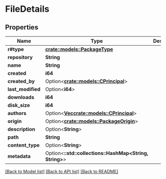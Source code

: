 # FileDetails

## Properties

Name | Type | Description | Notes
------------ | ------------- | ------------- | -------------
**r#type** | [**crate::models::PackageType**](PackageType.md) |  | 
**repository** | **String** |  | 
**name** | **String** |  | 
**created** | **i64** |  | 
**created_by** | Option<[**crate::models::CPrincipal**](CPrincipal.md)> |  | [optional]
**last_modified** | Option<**i64**> |  | [optional]
**downloads** | **i64** |  | 
**disk_size** | **i64** |  | 
**authors** | Option<[**Vec<crate::models::CPrincipal>**](CPrincipal.md)> |  | [optional]
**origin** | Option<[**crate::models::PackageOrigin**](PackageOrigin.md)> |  | [optional]
**description** | Option<**String**> |  | [optional]
**path** | **String** |  | 
**content_type** | Option<**String**> |  | [optional]
**metadata** | Option<**::std::collections::HashMap<String, String>**> |  | [optional]

[[Back to Model list]](../README.md#documentation-for-models) [[Back to API list]](../README.md#documentation-for-api-endpoints) [[Back to README]](../README.md)


